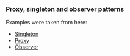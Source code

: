### Proxy, singleton and observer patterns
Examples were taken from here:
- [Singleton]
- [Proxy]
- [Observer]

[Singleton]: https://www.baeldung.com/java-singleton

[Proxy]: https://www.baeldung.com/java-proxy-pattern

[Observer]: https://www.baeldung.com/java-observer-pattern